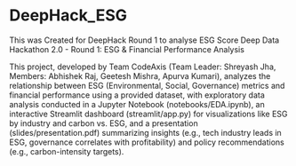 # DeepHack_ESG
This was Created for DeepHack Round 1 to analyse ESG Score
Deep Data Hackathon 2.0 - Round 1: ESG & Financial Performance Analysis

This project, developed by Team CodeAxis (Team Leader: Shreyash Jha, Members: Abhishek Raj, Geetesh Mishra, Apurva Kumari), analyzes the relationship between ESG (Environmental, Social, Governance) metrics and financial performance using a provided dataset, with exploratory data analysis conducted in a Jupyter Notebook (notebooks/EDA.ipynb), an interactive Streamlit dashboard (streamlit/app.py) for visualizations like ESG by industry and carbon vs. ESG, and a presentation (slides/presentation.pdf) summarizing insights (e.g., tech industry leads in ESG, governance correlates with profitability) and policy recommendations (e.g., carbon-intensity targets).


